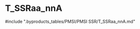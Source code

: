 # T_SSRaa_nnA

<!-- ATTENTION : Ne pas supprimer ou modifier la ligne ci-dessous -->
#include ".byproducts_tables/PMSI/PMSI SSR/T_SSRaa_nnA.md"
<!-- ATTENTION : Ne pas supprimer ou modifier la ligne ci-dessus -->
